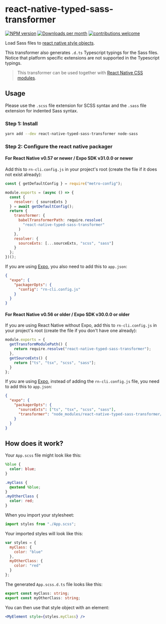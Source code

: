 # react-native-typed-sass-transformer

[![NPM version](http://img.shields.io/npm/v/react-native-typed-sass-transformer.svg)](https://www.npmjs.org/package/react-native-typed-sass-transformer)
[![Downloads per month](https://img.shields.io/npm/dm/react-native-typed-sass-transformer.svg)](http://npmcharts.com/compare/react-native-typed-sass-transformer?periodLength=30)
[![contributions welcome](https://img.shields.io/badge/contributions-welcome-brightgreen.svg?style=flat)](https://egghead.io/courses/how-to-contribute-to-an-open-source-project-on-github)

Load Sass files to [react native style objects](https://facebook.github.io/react-native/docs/style.html).

This transformer also generates `.d.ts` Typescript typings for the Sass files. Notice that platform specific extensions are not supported in the Typescript typings.

> This transformer can be used together with [React Native CSS modules](https://github.com/kristerkari/react-native-css-modules).

## Usage

Please use the `.scss` file extension for SCSS syntax and the `.sass` file extension for indented Sass syntax.

### Step 1: Install

```sh
yarn add --dev react-native-typed-sass-transformer node-sass
```

### Step 2: Configure the react native packager

#### For React Native v0.57 or newer / Expo SDK v31.0.0 or newer

Add this to `rn-cli.config.js` in your project's root (create the file if it does not exist already):

```js
const { getDefaultConfig } = require("metro-config");

module.exports = (async () => {
  const {
    resolver: { sourceExts }
  } = await getDefaultConfig();
  return {
    transformer: {
      babelTransformerPath: require.resolve(
        "react-native-typed-sass-transformer"
      )
    },
    resolver: {
      sourceExts: [...sourceExts, "scss", "sass"]
    }
  };
})();
```

If you are using [Expo](https://expo.io/), you also need to add this to `app.json`:

```json
{
  "expo": {
    "packagerOpts": {
      "config": "rn-cli.config.js"
    }
  }
}
```

#### For React Native v0.56 or older / Expo SDK v30.0.0 or older

If you are using React Native without Expo, add this to `rn-cli.config.js` in your project's root (create the file if you don't have one already):

```js
module.exports = {
  getTransformModulePath() {
    return require.resolve("react-native-typed-sass-transformer");
  },
  getSourceExts() {
    return ["ts", "tsx", "scss", "sass"];
  }
};
```

If you are using [Expo](https://expo.io/), instead of adding the `rn-cli.config.js` file, you need to add this to `app.json`:

```json
{
  "expo": {
    "packagerOpts": {
      "sourceExts": ["ts", "tsx", "scss", "sass"],
      "transformer": "node_modules/react-native-typed-sass-transformer/index.js"
    }
  }
}
```

## How does it work?

Your `App.scss` file might look like this:

```scss
%blue {
  color: blue;
}

.myClass {
  @extend %blue;
}
.myOtherClass {
  color: red;
}
```

When you import your stylesheet:

```js
import styles from "./App.scss";
```

Your imported styles will look like this:

```js
var styles = {
  myClass: {
    color: "blue"
  },
  myOtherClass: {
    color: "red"
  }
};
```

The generated `App.scss.d.ts` file looks like this:

```ts
export const myClass: string;
export const myOtherClass: string;
```

You can then use that style object with an element:

```jsx
<MyElement style={styles.myClass} />
```
